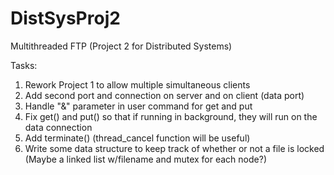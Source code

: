 DistSysProj2
============

Multithreaded FTP (Project 2 for Distributed Systems)

Tasks:
1. Rework Project 1 to allow multiple simultaneous clients
2. Add second port and connection on server and on client (data port)
3. Handle "&" parameter in user command for get and put
4. Fix get() and put() so that if running in background, they will run on the data connection
5. Add terminate() (thread_cancel function will be useful)
6. Write some data structure to keep track of whether or not a file is locked
(Maybe a linked list w/filename and mutex for each node?)